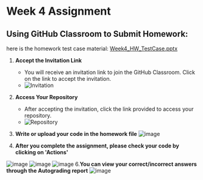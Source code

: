 # Week 4 Assignment

## Using GitHub Classroom to Submit Homework:
here is the homework test case material: [Week4_HW_TestCase.pptx](https://github.com/user-attachments/files/17487462/Week4_HW_TestCase.pptx)
1. **Accept the Invitation Link**
   - You will receive an invitation link to join the GitHub Classroom. Click on the link to accept the invitation.
   - ![Invitation](https://github.com/user-attachments/assets/8379b460-b13d-4835-abfe-737f237aef12)
  
2. **Access Your Repository**
   - After accepting the invitation, click the link provided to access your repository.
   - ![Repository](https://github.com/user-attachments/assets/e3f80e25-bc79-4142-97f9-6423bc252799)
      
4. **Write or upload your code in the homework file**
   ![image](https://github.com/user-attachments/assets/3d103105-f241-4b84-8388-5497bc408721)

5. **After you complete the assignment, please check your code by clicking on 'Actions'**
 
![image](https://github.com/user-attachments/assets/1a09c71f-af4d-42f3-9c05-f68de38b9f2c)
![image](https://github.com/user-attachments/assets/42058b4f-0e1f-4c06-b5f6-ff21afe595bd)
![image](https://github.com/user-attachments/assets/d8b76078-8715-4666-86d4-853319056275)
6.**You can view your correct/incorrect answers through the Autograding report**
![image](https://github.com/user-attachments/assets/48b59713-f39a-4dee-ba13-cd0a6c0afe5a)


